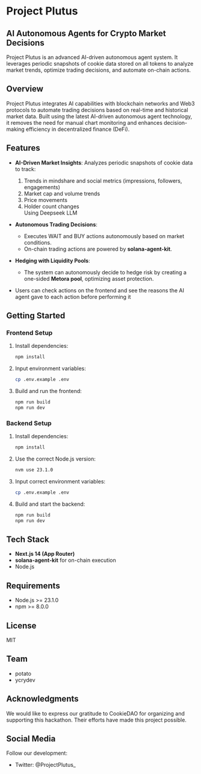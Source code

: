 # Project Plutus

## AI Autonomous Agents for Crypto Market Decisions

Project Plutus is an advanced AI-driven autonomous agent system. It leverages periodic snapshots of cookie data stored on all tokens to analyze market trends, optimize trading decisions, and automate on-chain actions.



## Overview

Project Plutus integrates AI capabilities with blockchain networks and Web3 protocols to automate trading decisions based on real-time and historical market data. Built using the latest AI-driven autonomous agent technology, it removes the need for manual chart monitoring and enhances decision-making efficiency in decentralized finance (DeFi).

## Features

- **AI-Driven Market Insights**: Analyzes periodic snapshots of cookie data to track:

  1. Trends in mindshare and social metrics (impressions, followers, engagements)
  2. Market cap and volume trends
  3. Price movements
  4. Holder count changes\
     Using Deepseek LLM

- **Autonomous Trading Decisions**:

  - Executes WAIT and BUY actions autonomously based on market conditions.
  - On-chain trading actions are powered by **solana-agent-kit**.

- **Hedging with Liquidity Pools**:

  - The system can autonomously decide to hedge risk by creating a one-sided **Metora pool**, optimizing asset protection.

- Users can check actions on the frontend and see the reasons the AI agent gave to each action before performing it

## Getting Started

### Frontend Setup

1. Install dependencies:
   ```bash
   npm install
   ```
2. Input environment variables:
   ```bash
   cp .env.example .env
   ```
3. Build and run the frontend:
   ```bash
   npm run build
   npm run dev
   ```

### Backend Setup

1. Install dependencies:
   ```bash
   npm install
   ```
2. Use the correct Node.js version:
   ```bash
   nvm use 23.1.0
   ```
3. Input correct environment variables:
   ```bash
   cp .env.example .env
   ```
4. Build and start the backend:
   ```bash
   npm run build
   npm run dev
   ```

## Tech Stack

- **Next.js 14 (App Router)**
- **solana-agent-kit** for on-chain execution
- Node.js

## Requirements

- Node.js >= 23.1.0
- npm >= 8.0.0

## License

MIT

## Team

- potato
- ycrydev



## Acknowledgments

We would like to express our gratitude to CookieDAO for organizing and supporting this hackathon. Their efforts have made this project possible.


## Social Media

Follow our development:

- Twitter: @ProjectPlutus\_

